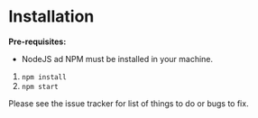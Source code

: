 # Installation

**Pre-requisites:**
- NodeJS ad NPM must be installed in your machine.

1. `npm install`
2. `npm start`

Please see the issue tracker for list of things to do or bugs to fix.
